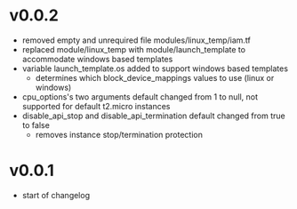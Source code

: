 # v0.0.2
* removed empty and unrequired file modules/linux_temp/iam.tf
* replaced module/linux_temp with module/launch_template to accommodate windows based templates
* variable launch_template.os added to support windows based templates
    - determines which block_device_mappings values to use (linux or windows)
* cpu_options's two arguments default changed from 1 to null, not supported for default t2.micro instances
* disable_api_stop and disable_api_termination default changed from true to false
    - removes instance stop/termination protection

# v0.0.1
* start of changelog 
